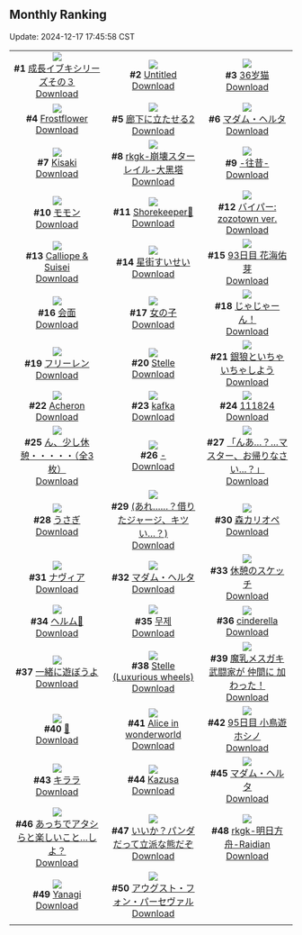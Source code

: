 ## Monthly Ranking
Update: 2024-12-17 17:45:58 CST

|      |      |      |
| :----: | :----: | :----: |
| ![](https://i.pixiv.re/c/240x480/img-master/img/2024/11/19/19/17/32/124448444_p0_master1200.jpg)<br>**#1** [成長イブキシリーズその３](https://www.pixiv.net/artworks/124448444)<br>[Download](https://i.pixiv.re/img-original/img/2024/11/19/19/17/32/124448444_p0.png) | ![](https://i.pixiv.re/c/240x480/img-master/img/2024/11/18/20/27/13/124422637_p0_master1200.jpg)<br>**#2** [Untitled](https://www.pixiv.net/artworks/124422637)<br>[Download](https://i.pixiv.re/img-original/img/2024/11/18/20/27/13/124422637_p0.png) | ![](https://i.pixiv.re/c/240x480/img-master/img/2024/11/19/12/56/55/124441616_p0_master1200.jpg)<br>**#3** [36岁猫](https://www.pixiv.net/artworks/124441616)<br>[Download](https://i.pixiv.re/img-original/img/2024/11/19/12/56/55/124441616_p0.jpg) |
| ![](https://i.pixiv.re/c/240x480/img-master/img/2024/11/17/00/30/14/124366833_p0_master1200.jpg)<br>**#4** [Frostflower](https://www.pixiv.net/artworks/124366833)<br>[Download](https://i.pixiv.re/img-original/img/2024/11/17/00/30/14/124366833_p0.png) | ![](https://i.pixiv.re/c/240x480/img-master/img/2024/11/19/00/30/02/124431209_p0_master1200.jpg)<br>**#5** [廊下に立たせる2](https://www.pixiv.net/artworks/124431209)<br>[Download](https://i.pixiv.re/img-original/img/2024/11/19/00/30/02/124431209_p0.jpg) | ![](https://i.pixiv.re/c/240x480/img-master/img/2024/11/19/19/36/56/124448919_p0_master1200.jpg)<br>**#6** [マダム・ヘルタ](https://www.pixiv.net/artworks/124448919)<br>[Download](https://i.pixiv.re/img-original/img/2024/11/19/19/36/56/124448919_p0.png) |
| ![](https://i.pixiv.re/c/240x480/img-master/img/2024/11/19/15/09/47/124443560_p0_master1200.jpg)<br>**#7** [Kisaki](https://www.pixiv.net/artworks/124443560)<br>[Download](https://i.pixiv.re/img-original/img/2024/11/19/15/09/47/124443560_p0.jpg) | ![](https://i.pixiv.re/c/240x480/img-master/img/2024/11/19/15/29/47/124443801_p0_master1200.jpg)<br>**#8** [rkgk-崩壊スターレイル-大黑塔](https://www.pixiv.net/artworks/124443801)<br>[Download](https://i.pixiv.re/img-original/img/2024/11/19/15/29/47/124443801_p0.png) | ![](https://i.pixiv.re/c/240x480/img-master/img/2024/11/18/00/00/18/124401183_p0_master1200.jpg)<br>**#9** [-往昔-](https://www.pixiv.net/artworks/124401183)<br>[Download](https://i.pixiv.re/img-original/img/2024/11/18/00/00/18/124401183_p0.jpg) |
| ![](https://i.pixiv.re/c/240x480/img-master/img/2024/11/19/00/00/27/124429981_p0_master1200.jpg)<br>**#10** [モモン](https://www.pixiv.net/artworks/124429981)<br>[Download](https://i.pixiv.re/img-original/img/2024/11/19/00/00/27/124429981_p0.jpg) | ![](https://i.pixiv.re/c/240x480/img-master/img/2024/11/18/01/03/11/124403706_p0_master1200.jpg)<br>**#11** [Shorekeeper🦋](https://www.pixiv.net/artworks/124403706)<br>[Download](https://i.pixiv.re/img-original/img/2024/11/18/01/03/11/124403706_p0.jpg) | ![](https://i.pixiv.re/c/240x480/img-master/img/2024/11/19/22/11/32/124453609_p0_master1200.jpg)<br>**#12** [バイパー: zozotown ver.](https://www.pixiv.net/artworks/124453609)<br>[Download](https://i.pixiv.re/img-original/img/2024/11/19/22/11/32/124453609_p0.jpg) |
| ![](https://i.pixiv.re/c/240x480/img-master/img/2024/11/19/09/40/10/124438773_p0_master1200.jpg)<br>**#13** [Calliope & Suisei](https://www.pixiv.net/artworks/124438773)<br>[Download](https://i.pixiv.re/img-original/img/2024/11/19/09/40/10/124438773_p0.png) | ![](https://i.pixiv.re/c/240x480/img-master/img/2024/11/19/09/38/17/124438744_p0_master1200.jpg)<br>**#14** [星街すいせい](https://www.pixiv.net/artworks/124438744)<br>[Download](https://i.pixiv.re/img-original/img/2024/11/19/09/38/17/124438744_p0.png) | ![](https://i.pixiv.re/c/240x480/img-master/img/2024/11/19/21/42/41/124452630_p0_master1200.jpg)<br>**#15** [93日目 花海佑芽](https://www.pixiv.net/artworks/124452630)<br>[Download](https://i.pixiv.re/img-original/img/2024/11/19/21/42/41/124452630_p0.png) |
| ![](https://i.pixiv.re/c/240x480/img-master/img/2024/11/20/00/00/23/124457097_p0_master1200.jpg)<br>**#16** [会面](https://www.pixiv.net/artworks/124457097)<br>[Download](https://i.pixiv.re/img-original/img/2024/11/20/00/00/23/124457097_p0.jpg) | ![](https://i.pixiv.re/c/240x480/img-master/img/2024/11/17/07/02/49/124373474_p0_master1200.jpg)<br>**#17** [女の子](https://www.pixiv.net/artworks/124373474)<br>[Download](https://i.pixiv.re/img-original/img/2024/11/17/07/02/49/124373474_p0.png) | ![](https://i.pixiv.re/c/240x480/img-master/img/2024/11/17/20/07/24/124391889_p0_master1200.jpg)<br>**#18** [じゃじゃーん！](https://www.pixiv.net/artworks/124391889)<br>[Download](https://i.pixiv.re/img-original/img/2024/11/17/20/07/24/124391889_p0.png) |
| ![](https://i.pixiv.re/c/240x480/img-master/img/2024/11/18/00/00/43/124401279_p0_master1200.jpg)<br>**#19** [フリーレン](https://www.pixiv.net/artworks/124401279)<br>[Download](https://i.pixiv.re/img-original/img/2024/11/18/00/00/43/124401279_p0.png) | ![](https://i.pixiv.re/c/240x480/img-master/img/2024/11/19/20/32/07/124450488_p0_master1200.jpg)<br>**#20** [Stelle](https://www.pixiv.net/artworks/124450488)<br>[Download](https://i.pixiv.re/img-original/img/2024/11/19/20/32/07/124450488_p0.jpg) | ![](https://i.pixiv.re/c/240x480/img-master/img/2024/11/18/00/37/47/124402940_p0_master1200.jpg)<br>**#21** [銀狼といちゃいちゃしよう](https://www.pixiv.net/artworks/124402940)<br>[Download](https://i.pixiv.re/img-original/img/2024/11/18/00/37/47/124402940_p0.png) |
| ![](https://i.pixiv.re/c/240x480/img-master/img/2024/11/17/01/07/02/124367988_p0_master1200.jpg)<br>**#22** [Acheron](https://www.pixiv.net/artworks/124367988)<br>[Download](https://i.pixiv.re/img-original/img/2024/11/17/01/07/02/124367988_p0.png) | ![](https://i.pixiv.re/c/240x480/img-master/img/2024/11/17/00/00/27/124365376_p0_master1200.jpg)<br>**#23** [kafka](https://www.pixiv.net/artworks/124365376)<br>[Download](https://i.pixiv.re/img-original/img/2024/11/17/00/00/27/124365376_p0.png) | ![](https://i.pixiv.re/c/240x480/img-master/img/2024/11/18/22/45/22/124427376_p0_master1200.jpg)<br>**#24** [111824](https://www.pixiv.net/artworks/124427376)<br>[Download](https://i.pixiv.re/img-original/img/2024/11/18/22/45/22/124427376_p0.jpg) |
| ![](https://i.pixiv.re/c/240x480/img-master/img/2024/11/17/08/00/09/124374189_p0_master1200.jpg)<br>**#25** [ん、少し休憩・・・・・（全3枚）](https://www.pixiv.net/artworks/124374189)<br>[Download](https://i.pixiv.re/img-original/img/2024/11/17/08/00/09/124374189_p0.jpg) | ![](https://i.pixiv.re/c/240x480/img-master/img/2024/11/19/23/11/43/124455551_p0_master1200.jpg)<br>**#26** [-](https://www.pixiv.net/artworks/124455551)<br>[Download](https://i.pixiv.re/img-original/img/2024/11/19/23/11/43/124455551_p0.jpg) | ![](https://i.pixiv.re/c/240x480/img-master/img/2024/11/19/00/05/07/124430364_p0_master1200.jpg)<br>**#27** [「んあ…？…マスター、お帰りなさい…？」](https://www.pixiv.net/artworks/124430364)<br>[Download](https://i.pixiv.re/img-original/img/2024/11/19/00/05/07/124430364_p0.jpg) |
| ![](https://i.pixiv.re/c/240x480/img-master/img/2024/11/19/00/00/32/124430002_p0_master1200.jpg)<br>**#28** [うさぎ](https://www.pixiv.net/artworks/124430002)<br>[Download](https://i.pixiv.re/img-original/img/2024/11/19/00/00/32/124430002_p0.jpg) | ![](https://i.pixiv.re/c/240x480/img-master/img/2024/11/18/17/08/59/124417500_p0_master1200.jpg)<br>**#29** [(あれ……？借りたジャージ、キツい…？)](https://www.pixiv.net/artworks/124417500)<br>[Download](https://i.pixiv.re/img-original/img/2024/11/18/17/08/59/124417500_p0.jpg) | ![](https://i.pixiv.re/c/240x480/img-master/img/2024/11/19/09/34/06/124438687_p0_master1200.jpg)<br>**#30** [森カリオペ](https://www.pixiv.net/artworks/124438687)<br>[Download](https://i.pixiv.re/img-original/img/2024/11/19/09/34/06/124438687_p0.png) |
| ![](https://i.pixiv.re/c/240x480/img-master/img/2024/11/18/00/00/19/124401189_p0_master1200.jpg)<br>**#31** [ナヴィア](https://www.pixiv.net/artworks/124401189)<br>[Download](https://i.pixiv.re/img-original/img/2024/11/18/00/00/19/124401189_p0.jpg) | ![](https://i.pixiv.re/c/240x480/img-master/img/2024/11/21/08/58/59/124493027_p0_master1200.jpg)<br>**#32** [マダム・ヘルタ](https://www.pixiv.net/artworks/124493027)<br>[Download](https://i.pixiv.re/img-original/img/2024/11/21/08/58/59/124493027_p0.jpg) | ![](https://i.pixiv.re/c/240x480/img-master/img/2024/11/18/07/30/02/124409127_p0_master1200.jpg)<br>**#33** [休憩のスケッチ](https://www.pixiv.net/artworks/124409127)<br>[Download](https://i.pixiv.re/img-original/img/2024/11/18/07/30/02/124409127_p0.jpg) |
| ![](https://i.pixiv.re/c/240x480/img-master/img/2024/11/18/20/02/56/124421940_p0_master1200.jpg)<br>**#34** [ヘルム👙](https://www.pixiv.net/artworks/124421940)<br>[Download](https://i.pixiv.re/img-original/img/2024/11/18/20/02/56/124421940_p0.png) | ![](https://i.pixiv.re/c/240x480/img-master/img/2024/11/19/22/31/17/124454268_p0_master1200.jpg)<br>**#35** [무제](https://www.pixiv.net/artworks/124454268)<br>[Download](https://i.pixiv.re/img-original/img/2024/11/19/22/31/17/124454268_p0.png) | ![](https://i.pixiv.re/c/240x480/img-master/img/2024/11/19/20/25/50/124450281_p0_master1200.jpg)<br>**#36** [cinderella](https://www.pixiv.net/artworks/124450281)<br>[Download](https://i.pixiv.re/img-original/img/2024/11/19/20/25/50/124450281_p0.png) |
| ![](https://i.pixiv.re/c/240x480/img-master/img/2024/11/19/00/24/13/124431045_p0_master1200.jpg)<br>**#37** [一緒に遊ぼうよ](https://www.pixiv.net/artworks/124431045)<br>[Download](https://i.pixiv.re/img-original/img/2024/11/19/00/24/13/124431045_p0.png) | ![](https://i.pixiv.re/c/240x480/img-master/img/2024/11/18/21/39/27/124425092_p0_master1200.jpg)<br>**#38** [Stelle (Luxurious wheels)](https://www.pixiv.net/artworks/124425092)<br>[Download](https://i.pixiv.re/img-original/img/2024/11/18/21/39/27/124425092_p0.jpg) | ![](https://i.pixiv.re/c/240x480/img-master/img/2024/11/17/21/00/09/124393778_p0_master1200.jpg)<br>**#39** [魔乳メスガキ武闘家が 仲間に 加わった！](https://www.pixiv.net/artworks/124393778)<br>[Download](https://i.pixiv.re/img-original/img/2024/11/17/21/00/09/124393778_p0.jpg) |
| ![](https://i.pixiv.re/c/240x480/img-master/img/2024/11/20/16/24/06/124471686_p0_master1200.jpg)<br>**#40** [🐍](https://www.pixiv.net/artworks/124471686)<br>[Download](https://i.pixiv.re/img-original/img/2024/11/20/16/24/06/124471686_p0.png) | ![](https://i.pixiv.re/c/240x480/img-master/img/2024/11/18/21/42/39/124425197_p0_master1200.jpg)<br>**#41** [Alice in wonderworld](https://www.pixiv.net/artworks/124425197)<br>[Download](https://i.pixiv.re/img-original/img/2024/11/18/21/42/39/124425197_p0.jpg) | ![](https://i.pixiv.re/c/240x480/img-master/img/2024/11/21/22/40/15/124509187_p0_master1200.jpg)<br>**#42** [95日目 小鳥遊ホシノ](https://www.pixiv.net/artworks/124509187)<br>[Download](https://i.pixiv.re/img-original/img/2024/11/21/22/40/15/124509187_p0.png) |
| ![](https://i.pixiv.re/c/240x480/img-master/img/2024/11/18/20/15/08/124422313_p0_master1200.jpg)<br>**#43** [キララ](https://www.pixiv.net/artworks/124422313)<br>[Download](https://i.pixiv.re/img-original/img/2024/11/18/20/15/08/124422313_p0.jpg) | ![](https://i.pixiv.re/c/240x480/img-master/img/2024/11/17/20/00/38/124391598_p0_master1200.jpg)<br>**#44** [Kazusa](https://www.pixiv.net/artworks/124391598)<br>[Download](https://i.pixiv.re/img-original/img/2024/11/17/20/00/38/124391598_p0.jpg) | ![](https://i.pixiv.re/c/240x480/img-master/img/2024/11/21/15/04/46/124484676_p0_master1200.jpg)<br>**#45** [マダム・ヘルタ](https://www.pixiv.net/artworks/124484676)<br>[Download](https://i.pixiv.re/img-original/img/2024/11/21/15/04/46/124484676_p0.jpg) |
| ![](https://i.pixiv.re/c/240x480/img-master/img/2024/11/17/00/00/18/124365342_p0_master1200.jpg)<br>**#46** [あっちでアタシらと楽しいこと…しよ？](https://www.pixiv.net/artworks/124365342)<br>[Download](https://i.pixiv.re/img-original/img/2024/11/17/00/00/18/124365342_p0.jpg) | ![](https://i.pixiv.re/c/240x480/img-master/img/2024/11/19/22/01/13/124453246_p0_master1200.jpg)<br>**#47** [いいか？パンダだって立派な熊だぞ](https://www.pixiv.net/artworks/124453246)<br>[Download](https://i.pixiv.re/img-original/img/2024/11/19/22/01/13/124453246_p0.jpg) | ![](https://i.pixiv.re/c/240x480/img-master/img/2024/11/17/00/49/13/124367471_p0_master1200.jpg)<br>**#48** [rkgk-明日方舟-Raidian](https://www.pixiv.net/artworks/124367471)<br>[Download](https://i.pixiv.re/img-original/img/2024/11/17/00/49/13/124367471_p0.png) |
| ![](https://i.pixiv.re/c/240x480/img-master/img/2024/11/19/00/21/11/124430963_p0_master1200.jpg)<br>**#49** [Yanagi](https://www.pixiv.net/artworks/124430963)<br>[Download](https://i.pixiv.re/img-original/img/2024/11/19/00/21/11/124430963_p0.jpg) | ![](https://i.pixiv.re/c/240x480/img-master/img/2024/11/18/19/19/30/124420744_p0_master1200.jpg)<br>**#50** [アウグスト・フォン・パーセヴァル](https://www.pixiv.net/artworks/124420744)<br>[Download](https://i.pixiv.re/img-original/img/2024/11/18/19/19/30/124420744_p0.jpg) |
|      |
